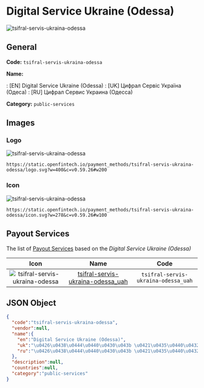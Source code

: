 
# Digital Service Ukraine (Odessa) 
![tsifral-servis-ukraina-odessa](https://static.openfintech.io/payment_methods/tsifral-servis-ukraina-odessa/logo.svg?w=400&c=v0.59.26#w200)  

## General 
**Code:** `tsifral-servis-ukraina-odessa` 
 
**Name:** 
 
:	[EN] Digital Service Ukraine (Odessa) 
:	[UK] Цифрал Сервіс Україна (Одеса) 
:	[RU] Цифрал Сервис Украина (Одесса) 
 
**Category:** `public-services` 
 

## Images 

### Logo 
![tsifral-servis-ukraina-odessa](https://static.openfintech.io/payment_methods/tsifral-servis-ukraina-odessa/logo.svg?w=400&c=v0.59.26#w200)  

```
https://static.openfintech.io/payment_methods/tsifral-servis-ukraina-odessa/logo.svg?w=400&c=v0.59.26#w200
```  

### Icon 
![tsifral-servis-ukraina-odessa](https://static.openfintech.io/payment_methods/tsifral-servis-ukraina-odessa/icon.svg?w=278&c=v0.59.26#w100)  

```
https://static.openfintech.io/payment_methods/tsifral-servis-ukraina-odessa/icon.svg?w=278&c=v0.59.26#w100
```  

## Payout Services 
 
The list of [Payout Services](/payout-services/) based on the _Digital Service Ukraine (Odessa)_ 

|Icon|Name|Code| 
|:---:|:---:|:---:| 
|![tsifral-servis-ukraina-odessa](https://static.openfintech.io/payout_methods/tsifral-servis-ukraina-odessa/icon.svg?w=278&c=v0.59.26#w40) |[tsifral-servis-ukraina-odessa_uah](/payout-services/tsifral-servis-ukraina-odessa_uah/)|`tsifral-servis-ukraina-odessa_uah`| 
 

## JSON Object 

```json
{
  "code":"tsifral-servis-ukraina-odessa",
  "vendor":null,
  "name":{
    "en":"Digital Service Ukraine (Odessa)",
    "uk":"\u0426\u0438\u0444\u0440\u0430\u043b \u0421\u0435\u0440\u0432\u0456\u0441 \u0423\u043a\u0440\u0430\u0457\u043d\u0430 (\u041e\u0434\u0435\u0441\u0430)",
    "ru":"\u0426\u0438\u0444\u0440\u0430\u043b \u0421\u0435\u0440\u0432\u0438\u0441 \u0423\u043a\u0440\u0430\u0438\u043d\u0430 (\u041e\u0434\u0435\u0441\u0441\u0430)"
  },
  "description":null,
  "countries":null,
  "category":"public-services"
}
```  

